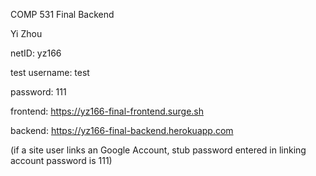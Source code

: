 COMP 531 Final Backend

Yi Zhou

netID: yz166

test username: test

password: 111

frontend: https://yz166-final-frontend.surge.sh

backend: https://yz166-final-backend.herokuapp.com

(if a site user links an Google Account, stub password entered in linking account password is 111)
